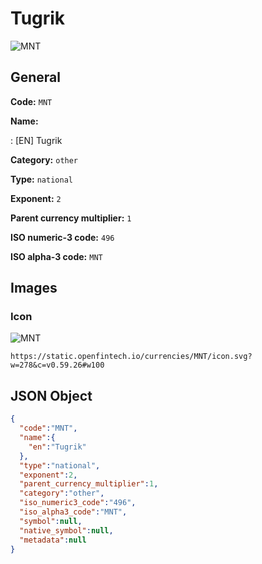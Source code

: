 
# Tugrik 
![MNT](https://static.openfintech.io/currencies/MNT/icon.svg?w=278&c=v0.59.26#w100)  

## General 
 
**Code:** `MNT` 
 
**Name:** 
 
:	[EN] Tugrik 
 
**Category:** `other` 
 
**Type:** `national` 
 
**Exponent:** `2` 
 
**Parent currency multiplier:** `1` 
 
**ISO numeric-3 code:** `496` 
 
**ISO alpha-3 code:** `MNT` 
 

## Images 

### Icon 
 
![MNT](https://static.openfintech.io/currencies/MNT/icon.svg?w=278&c=v0.59.26#w100)  

```
https://static.openfintech.io/currencies/MNT/icon.svg?w=278&c=v0.59.26#w100
```  

## JSON Object 

```json
{
  "code":"MNT",
  "name":{
    "en":"Tugrik"
  },
  "type":"national",
  "exponent":2,
  "parent_currency_multiplier":1,
  "category":"other",
  "iso_numeric3_code":"496",
  "iso_alpha3_code":"MNT",
  "symbol":null,
  "native_symbol":null,
  "metadata":null
}
```  
